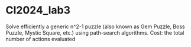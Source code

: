 # CI2024_lab3
Solve efficiently a generic n^2-1 puzzle (also known as Gem Puzzle, Boss Puzzle, Mystic Square, etc.) using path-search algorithms.
Cost: the total number of actions evaluated
